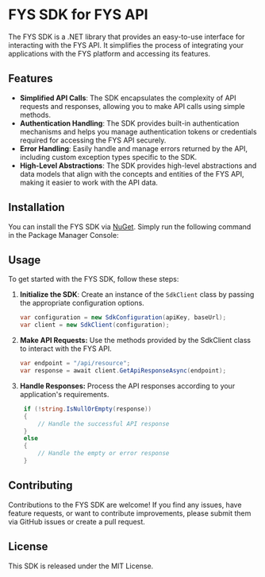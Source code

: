 # FYS SDK for FYS API

The FYS SDK is a .NET library that provides an easy-to-use interface for interacting with the FYS API. It simplifies the process of integrating your applications with the FYS platform and accessing its features.

## Features

- **Simplified API Calls**: The SDK encapsulates the complexity of API requests and responses, allowing you to make API calls using simple methods.
- **Authentication Handling**: The SDK provides built-in authentication mechanisms and helps you manage authentication tokens or credentials required for accessing the FYS API securely.
- **Error Handling**: Easily handle and manage errors returned by the API, including custom exception types specific to the SDK.
- **High-Level Abstractions**: The SDK provides high-level abstractions and data models that align with the concepts and entities of the FYS API, making it easier to work with the API data.

## Installation

You can install the FYS SDK via [NuGet](https://www.nuget.org/packages/FYS.SDK). Simply run the following command in the Package Manager Console:


## Usage

To get started with the FYS SDK, follow these steps:

1. **Initialize the SDK**: Create an instance of the `SdkClient` class by passing the appropriate configuration options.

   ```csharp
   var configuration = new SdkConfiguration(apiKey, baseUrl);
   var client = new SdkClient(configuration);

2. **Make API Requests:** Use the methods provided by the SdkClient class to interact with the FYS API.
   ```csharp
   var endpoint = "/api/resource";
   var response = await client.GetApiResponseAsync(endpoint);

3. **Handle Responses:** Process the API responses according to your application's requirements.
   ```csharp
	if (!string.IsNullOrEmpty(response))
    {
        // Handle the successful API response
    }
    else
    {
        // Handle the empty or error response
    }

## Contributing
Contributions to the FYS SDK are welcome! If you find any issues, have feature requests, or want to contribute improvements, please submit them via GitHub issues or create a pull request.

## License
This SDK is released under the MIT License.
